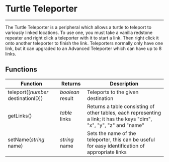 # Turtle Teleporter

---

The Turtle Teleporter is a peripheral which allows a turtle to teleport to variously linked locations. To use one, you must take a vanilla redstone repeater and right click a teleporter with it to start a link. Then right click it onto another teleporter to finish the link. Teleporters normally only have one link, but it can upgraded to an Advanced Teleporter which can have up to 8 links.

## Functions
| Function | Returns | Description |
|----------|---------|-------------|
|teleport([_number_ destinationID])|_boolean_ result|Teleports to the given destination|
|getLinks()|_table_ links|Returns a table consisting of other tables, each representing a link; it has the keys "dim", "x", "y", "z" and "name"|
|setName(_string_ name)|_string_ name|Sets the name of the teleporter, this can be useful for easy identification of appropriate links|
